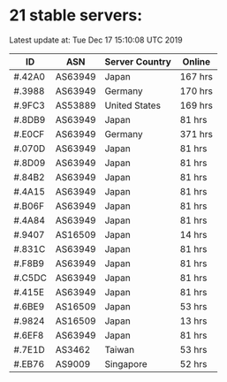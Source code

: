 # 21 stable servers:

Latest update at: Tue Dec 17 15:10:08 UTC 2019

| ID | ASN | Server Country | Online |
| -- | --- | -------------- | ------ |
| #.42A0 | AS63949 | Japan | 167 hrs |
| #.3988 | AS63949 | Germany | 170 hrs |
| #.9FC3 | AS53889 | United States | 169 hrs |
| #.8DB9 | AS63949 | Japan | 81 hrs |
| #.E0CF | AS63949 | Germany | 371 hrs |
| #.070D | AS63949 | Japan | 81 hrs |
| #.8D09 | AS63949 | Japan | 81 hrs |
| #.84B2 | AS63949 | Japan | 81 hrs |
| #.4A15 | AS63949 | Japan | 81 hrs |
| #.B06F | AS63949 | Japan | 81 hrs |
| #.4A84 | AS63949 | Japan | 81 hrs |
| #.9407 | AS16509 | Japan | 14 hrs |
| #.831C | AS63949 | Japan | 81 hrs |
| #.F8B9 | AS63949 | Japan | 81 hrs |
| #.C5DC | AS63949 | Japan | 81 hrs |
| #.415E | AS63949 | Japan | 81 hrs |
| #.6BE9 | AS16509 | Japan | 53 hrs |
| #.9824 | AS16509 | Japan | 13 hrs |
| #.6EF8 | AS63949 | Japan | 81 hrs |
| #.7E1D | AS3462 | Taiwan | 53 hrs |
| #.EB76 | AS9009 | Singapore | 52 hrs |

